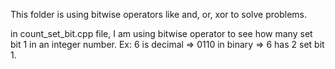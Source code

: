 

This folder is using bitwise operators like and, or, xor to solve problems.

in count_set_bit.cpp file, I am using bitwise operator to see how many set bit 1 in an integer number. Ex: 6 is decimal => 0110 in binary => 6 has 2 set bit 1. 
